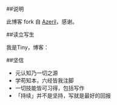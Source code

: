 ##说明

此博客 fork 自 [Azeril](http://azeril.me/)，感谢。

##读立写生

我是Tiny，博客：

##坚信


- 元认知乃一切之源
- 学苟知本，六经皆我注脚 
- 一切技能皆可习得，包括写作
- 「持续」并不是坚持，写就是最好的回报




